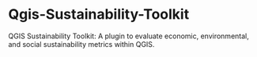 # Qgis-Sustainability-Toolkit
QGIS Sustainability Toolkit: A plugin to evaluate economic, environmental, and social sustainability metrics within QGIS.

